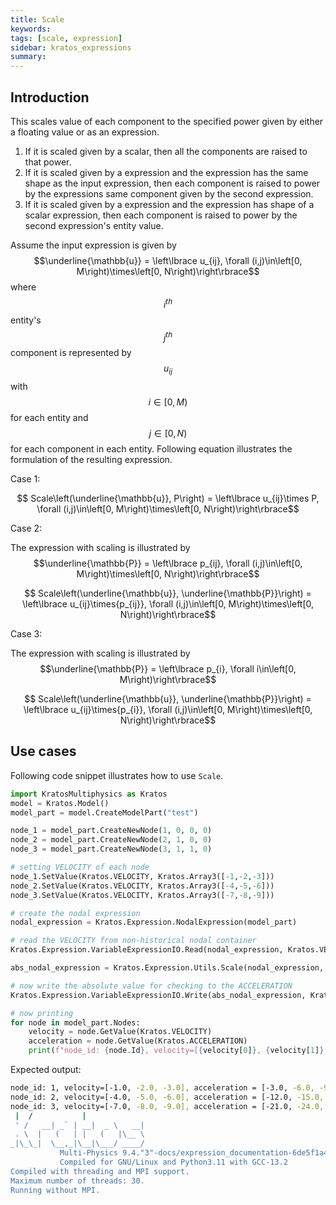```yaml
---
title: Scale
keywords: 
tags: [scale, expression]
sidebar: kratos_expressions
summary: 
---
```


## Introduction

This scales value of each component to the specified power given by either a floating value or as an expression.
1. If it is scaled given by a scalar, then all the components are raised to that power.
2. If it is scaled given by a expression and the expression has the same shape as the input expression, then each component is raised to power by the expressions same component given by the second expression.
3. If it is scaled given by a expression and the expression has shape of a scalar expression, then each component is raised to power by the second expression's entity value.

Assume the input expression is given by $$\underline{\mathbb{u}} = \left\lbrace u_{ij},  \forall (i,j)\in\left[0, M\right)\times\left[0, N\right)\right\rbrace$$ where $$i^{th}$$ entity's $$j^{th}$$ component is represented by $$u_{ij}$$ with $$i\in \left[0, M\right)$$ for each entity and $$j\in \left[0, N\right)$$ for each component in each entity. Following equation illustrates the formulation of the resulting expression.

Case 1:
<p align="center">$$ Scale\left(\underline{\mathbb{u}}, P\right) = \left\lbrace u_{ij}\times P,  \forall (i,j)\in\left[0, M\right)\times\left[0, N\right)\right\rbrace$$</p>

Case 2:

The expression with scaling is illustrated by $$\underline{\mathbb{P}} = \left\lbrace p_{ij},  \forall (i,j)\in\left[0, M\right)\times\left[0, N\right)\right\rbrace$$
<p align="center">$$ Scale\left(\underline{\mathbb{u}}, \underline{\mathbb{P}}\right) = \left\lbrace u_{ij}\times{p_{ij}},  \forall (i,j)\in\left[0, M\right)\times\left[0, N\right)\right\rbrace$$</p>

Case 3:

The expression with scaling is illustrated by $$\underline{\mathbb{P}} = \left\lbrace p_{i},  \forall i\in\left[0, M\right)\right\rbrace$$
<p align="center">$$ Scale\left(\underline{\mathbb{u}}, \underline{\mathbb{P}}\right) = \left\lbrace u_{ij}\times{p_{i}},  \forall (i,j)\in\left[0, M\right)\times\left[0, N\right)\right\rbrace$$</p>

## Use cases
Following code snippet illustrates how to use ```Scale```.
```python
import KratosMultiphysics as Kratos
model = Kratos.Model()
model_part = model.CreateModelPart("test")

node_1 = model_part.CreateNewNode(1, 0, 0, 0)
node_2 = model_part.CreateNewNode(2, 1, 0, 0)
node_3 = model_part.CreateNewNode(3, 1, 1, 0)

# setting VELOCITY of each node
node_1.SetValue(Kratos.VELOCITY, Kratos.Array3([-1,-2,-3]))
node_2.SetValue(Kratos.VELOCITY, Kratos.Array3([-4,-5,-6]))
node_3.SetValue(Kratos.VELOCITY, Kratos.Array3([-7,-8,-9]))

# create the nodal expression
nodal_expression = Kratos.Expression.NodalExpression(model_part)

# read the VELOCITY from non-historical nodal container
Kratos.Expression.VariableExpressionIO.Read(nodal_expression, Kratos.VELOCITY, False)

abs_nodal_expression = Kratos.Expression.Utils.Scale(nodal_expression, 3)

# now write the absolute value for checking to the ACCELERATION
Kratos.Expression.VariableExpressionIO.Write(abs_nodal_expression, Kratos.ACCELERATION, False)

# now printing
for node in model_part.Nodes:
    velocity = node.GetValue(Kratos.VELOCITY)
    acceleration = node.GetValue(Kratos.ACCELERATION)
    print(f"node_id: {node.Id}, velocity=[{velocity[0]}, {velocity[1]}, {velocity[2]}], acceleration = [{acceleration[0]}, {acceleration[1]}, {acceleration[2]}]")
```
Expected output:
```bash
node_id: 1, velocity=[-1.0, -2.0, -3.0], acceleration = [-3.0, -6.0, -9.0]
node_id: 2, velocity=[-4.0, -5.0, -6.0], acceleration = [-12.0, -15.0, -18.0]
node_id: 3, velocity=[-7.0, -8.0, -9.0], acceleration = [-21.0, -24.0, -27.0]
 |  /           |                  
 ' /   __| _` | __|  _ \   __|    
 . \  |   (   | |   (   |\__ \  
_|\_\_|  \__,_|\__|\___/ ____/
           Multi-Physics 9.4."3"-docs/expression_documentation-6de5f1a499-Release-x86_64
           Compiled for GNU/Linux and Python3.11 with GCC-13.2
Compiled with threading and MPI support.
Maximum number of threads: 30.
Running without MPI.
```
